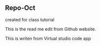 ## Repo-Oct
 created for class tutorial

This is the read me edit from Github website.

This is writen from Virtual studio code app
